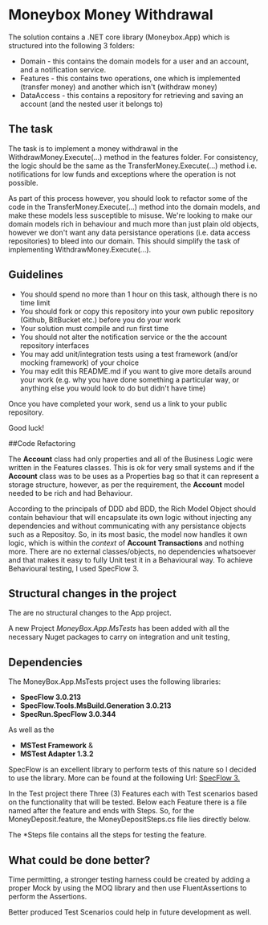 # Moneybox Money Withdrawal

The solution contains a .NET core library (Moneybox.App) which is structured into the following 3 folders:

* Domain - this contains the domain models for a user and an account, and a notification service.
* Features - this contains two operations, one which is implemented (transfer money) and another which isn't (withdraw money)
* DataAccess - this contains a repository for retrieving and saving an account (and the nested user it belongs to)

## The task

The task is to implement a money withdrawal in the WithdrawMoney.Execute(...) method in the features folder. For consistency, the logic should be the same as the TransferMoney.Execute(...) method i.e. notifications for low funds and exceptions where the operation is not possible.

As part of this process however, you should look to refactor some of the code in the TransferMoney.Execute(...) method into the domain models, and make these models less susceptible to misuse. We're looking to make our domain models rich in behaviour and much more than just plain old objects, however we don't want any data persistance operations (i.e. data access repositories) to bleed into our domain. This should simplify the task of implementing WithdrawMoney.Execute(...).

## Guidelines

* You should spend no more than 1 hour on this task, although there is no time limit
* You should fork or copy this repository into your own public repository (Github, BitBucket etc.) before you do your work
* Your solution must compile and run first time
* You should not alter the notification service or the the account repository interfaces
* You may add unit/integration tests using a test framework (and/or mocking framework) of your choice
* You may edit this README.md if you want to give more details around your work (e.g. why you have done something a particular way, or anything else you would look to do but didn't have time)

Once you have completed your work, send us a link to your public repository.

Good luck!

##Code Refactoring

The **Account** class had only properties and all of the Business Logic were written in the Features classes. This is ok for very small systems and if the **Account** class was to be uses as a Properties bag so that it can represent a storage structure, however, as per the requirement, the **Account** model needed to be rich and had Behaviour.

According to the principals of DDD abd BDD, the Rich Model Object should contain behaviour that will encapsulate its own logic without injecting any dependencies and without communicating with any persistance objects such as a Repositoy. So, in its most basic, the model now handles it own logic, which is within the *context* of **Account Transactions** and nothing more. There are no external classes/objects, no dependencies whatsoever and that makes it easy to fully Unit test it in a Behavioural way. To achieve Behavioural testing, I used SpecFlow 3.

## Structural changes in the project
The are no structural changes to the App project.

A new Project *MoneyBox.App.MsTests* has been added with all the necessary Nuget packages to carry on integration and unit testing,

## Dependencies
The MoneyBox.App.MsTests project uses the following libraries:

 * **SpecFlow 3.0.213**
 * **SpecFlow.Tools.MsBuild.Generation 3.0.213**
 * **SpecRun.SpecFlow 3.0.344**

As well as the

* **MSTest Framework** &
* **MSTest Adapter 1.3.2**

SpecFlow is an excellent library to perform tests of this nature so I decided to use the library. More can be found at the following Url: [SpecFlow 3.](https://specflow.org/getting-started/)



In the Test project there Three (3) Features each with Test scenarios based on the functionality that will be tested.
Below each Feature there is a file named after the feature and ends with Steps. So, for the MoneyDeposit.feature, the MoneyDepositSteps.cs file lies directly below.

The *Steps file contains all the steps for testing the feature.

## What could be done better?
Time permitting, a stronger testing harness could be created by adding a proper Mock<Accounts> by using the MOQ library and then use FluentAssertions to perform the Assertions.

Better produced Test Scenarios could help in future development as well.
